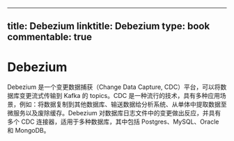 
---
title: Debezium
linktitle: Debezium
type: book
commentable: true
---

# Debezium

Debezium 是一个变更数据捕获（Change Data Capture, CDC）平台，可以将数据库变更流式传输到 Kafka 的 topics。CDC 是一种流行的技术，具有多种应用场景，例如：将数据复制到其他数据库、输送数据给分析系统、从单体中提取数据至微服务以及废除缓存。Debezium 对数据库日志文件中的变更做出反应，并具有多个 CDC 连接器，适用于多种数据库，其中包括 Postgres、MySQL、Oracle 和 MongoDB。

    